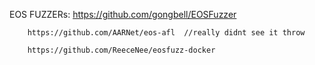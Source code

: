 EOS FUZZERs:
        https://github.com/gongbell/EOSFuzzer

        https://github.com/AARNet/eos-afl  //really didnt see it throw

        https://github.com/ReeceNee/eosfuzz-docker

        